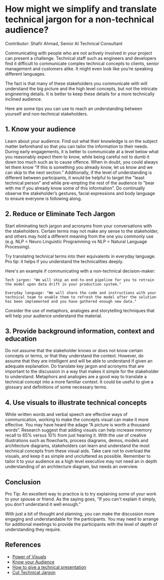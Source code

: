 # How might we simplify and translate technical jargon for a non-technical audience?
Contributor: Shafir Ahmad, Senior AI Technical Consultant

Communicating with people who are not actively involved in your project can present a challenge. Technical staff such as engineers and developers find it difficult to communicate complex technical concepts to clients, senior management and customers alike. It might even look like you’re speaking different languages.

The fact is that many of these stakeholders you communicate with will understand the big picture and the high level concepts, but not the intricate engineering details. It is better to keep these details for a more technically inclined audience. 

Here are some tips you can use to reach an understanding between yourself and non-technical stakeholders.

## 1. Know your audience

Learn about your audience. Find out what their knowledge is on the subject matter beforehand so that you can tailor the information to their needs. During early engagements, it is better to communicate at a level below what you reasonably expect them to know, while being careful not to dumb it down too much such as to cause offence. When in doubt, you could always let them know “If this is something you already know, let us know and we can skip to the next section.” Additionally, if the level of understanding is different between participants, it would be helpful to target the "least technical person" and while  pre-empting the rest of the audience to "bear with me if you already know some of this information". Do continually observe the stakeholder’s gestures, facial expressions and body language to ensure everyone is following along. 

## 2. Reduce or Eliminate Tech Jargon

Start eliminating tech jargon and acronyms from your conversations with the stakeholders. Certain terms may not make any sense to the stakeholder, and others may hold a different meaning from the one you commonly use (e.g. NLP = Neuro Linguistic Programming vs NLP = Natural Language Processing). 

Try translating technical terms into their equivalents in everyday language. Pro tip: it helps if you understand the technicalities deeply.

Here's an example if communicating with a non-technical decision-maker:
```
Tech jargon: "We will ship an end-to-end pipeline for you to retrain the model upon data drift in your production system."

Everyday language: "We will share the code and instructions with your technical team to enable them to refresh the model after the solution has been implemented and you have gathered enough new data."
```
Consider the use of metaphors, analogies and storytelling techniques that will help your audience understand the material. 

## 3. Provide background information, context and education

Do not assume that the stakeholder knows or does not know certain concepts or terms, or that they understand the context. However, do assume that they are intelligent and will be able to understand if given an adequate explanation. Do translate key jargon and acronyms that are important to the discussion in a way that makes it simple for the stakeholder to understand. Metaphors and analogies are a good way to translate a technical concept into a more familiar context. It could be useful to give a glossary and definitions of some necessary terms.

## 4. Use visuals to illustrate technical concepts

While written words and verbal speech are effective ways of communication, working to make the concepts visual can make it more effective. You may have heard the adage “A picture is worth a thousand words”. Research suggest that adding visuals can help increase memory recall to 65% versus 10% from just hearing it. With the use of creative illustrations such as flowcharts, process diagrams, demos, models and architecture diagrams, stakeholders can learn and understand the most technical concepts from these visual aids. Take care not to overload the visuals, and keep it as simple and uncluttered as possible. Remember to tailor it to your audience as a high level executive may not need an in depth understanding of an architecture diagram, but needs an overview.

## Conclusion

Pro Tip: An excellent way to practice is to try explaining some of your work to your spouse or friend. As the saying goes, “If you can't explain it simply, you don't understand it well enough.”

With just a bit of thought and planning, you can make the discussion more engaging and understandable for the participants. You may need to arrange for additional meetings to provide the participants with the level of depth of understanding they require.

## References

-	[Power of Visuals](https://www.shiftelearning.com/blog/bid/350326/studies-confirm-the-power-of-visuals-in-elearning)
-	[Know your Audience](https://www.duarte.com/presenting-skills-know-your-presentation-audience/)
-	[How to give a technical presentation]( https://homes.cs.washington.edu/~mernst/advice/giving-talk.html)
-	[Cut Technical Jargon]( https://www.business.com/articles/cut-the-code-why-speaking-in-technical-jargon-is-not-making-you-look-smarter/)

